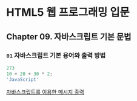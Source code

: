 # HTML5 웹 프로그래밍 입문

## Chapter 09. 자바스크립트 기본 문법

### `01` 자바스크립트 기본 용어와 출력 방법
```JavaScript
273
10 + 20 + 30 * 2;
'JavaScript'
```

[자바스크립트를 이용한 메시지 출력](/javascript_example/README.md)